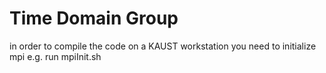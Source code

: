 # Time Domain Group

in order to compile the code on a KAUST workstation you need to initialize mpi
e.g. run mpiInit.sh

